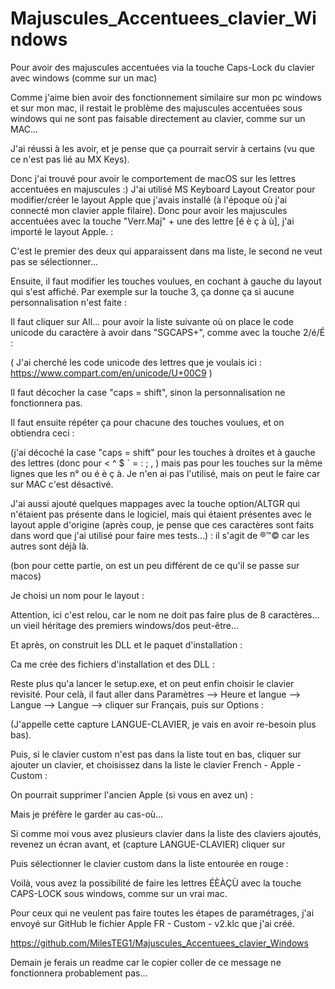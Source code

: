 # Majuscules_Accentuees_clavier_Windows
Pour avoir des majuscules accentuées via la touche Caps-Lock du clavier avec windows (comme sur un mac)


Comme j'aime bien avoir des fonctionnement similaire sur mon pc windows et sur mon mac, il restait le problème des majuscules accentuées sous windows qui ne sont pas faisable directement au clavier, comme sur un MAC...

J'ai réussi à les avoir, et je pense que ça pourrait servir à certains (vu que ce n'est pas lié au MX Keys).


Donc j'ai trouvé pour avoir le comportement de macOS sur les lettres accentuées en majuscules :)
J'ai utilisé MS Keyboard Layout Creator pour modifier/créer le layout Apple que j'avais installé (à l'époque où j'ai connecté mon clavier apple filaire).
Donc pour avoir les majuscules accentuées avec la touche "Verr.Maj" + une des lettre [é è ç à ù], j'ai importé le layout Apple.  : 

 

C'est le premier des deux qui apparaissent dans ma liste, le second ne veut pas se sélectionner...



Ensuite, il faut modifier les touches voulues, en cochant  à gauche du layout qui s'est affiché.
Par exemple sur la touche 3, ça donne ça si aucune personnalisation n'est faite :


Il faut cliquer sur All... pour avoir la liste suivante où on place le code unicode du caractère à avoir dans "SGCAPS+<Key>", comme avec la touche 2/é/É :

( J'ai cherché les code unicode des lettres que je voulais ici : https://www.compart.com/en/unicode/U+00C9 )



Il faut décocher la case "caps = shift", sinon la personnalisation ne fonctionnera pas.



Il faut ensuite répéter ça pour chacune des touches voulues, et on obtiendra ceci :

(j'ai décoché la case "caps = shift" pour les touches à droites et à gauche des lettres (donc pour < ^ $ ` = : ; , ) mais pas pour les touches sur la même lignes que les n° ou é è ç à. Je n'en ai pas l'utilisé, mais on peut le faire car sur MAC c'est désactivé.





J'ai aussi ajouté quelques mappages avec la touche option/ALTGR qui n'étaient pas présente dans le logiciel, mais qui étaient présentes avec le layout apple d'origine (après coup, je pense que ces caractères sont faits dans word que j'ai utilisé pour faire mes tests...) : il s'agit de ®™© car les autres sont déjà là.

(bon pour cette partie, on est un peu différent de ce qu'il se passe sur macos)


Je choisi un nom pour le layout :

Attention, ici c'est relou, car le nom ne doit pas faire plus de 8 caractères... un vieil héritage des premiers windows/dos peut-être...


Et après, on construit les DLL et le paquet d'installation :


Ca me crée des fichiers d'installation et des DLL :


Reste plus qu'a lancer le setup.exe, et on peut enfin choisir le clavier revisité.
Pour celà, il faut aller dans Paramètres --> Heure et langue --> Langue --> Langue --> cliquer sur Français, puis sur Options :



(J'appelle cette capture LANGUE-CLAVIER, je vais en avoir re-besoin plus bas).



Puis, si le clavier custom n'est pas dans la liste tout en bas, cliquer sur ajouter un clavier, et choisissez dans la liste le clavier French - Apple - Custom :





On pourrait supprimer l'ancien Apple (si vous en avez un) :



Mais je préfère le garder au cas-où...

Si comme moi vous avez plusieurs clavier dans la liste des claviers ajoutés, revenez un écran avant, et (capture LANGUE-CLAVIER) cliquer sur 

Puis sélectionner le clavier custom dans la liste entourée en rouge :





Voilà, vous avez la possibilité de faire les lettres ÉÈÀÇÙ  avec la touche CAPS-LOCK sous windows, comme sur un vrai mac.


Pour ceux qui ne veulent pas faire toutes les étapes de paramétrages, j'ai envoyé sur GitHub le fichier Apple FR - Custom - v2.klc que j'ai créé.

https://github.com/MilesTEG1/Majuscules_Accentuees_clavier_Windows



Demain je ferais un readme car le copier coller de ce message ne fonctionnera probablement pas...
